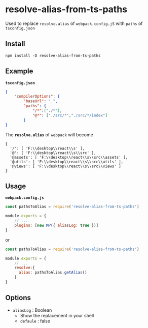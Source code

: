 # resolve-alias-from-ts-paths

Used to replace `resolve.alias` of `webpack.config.jS` with `paths` of `tsconfig.json`

## Install

```shell
npm install -D resolve-alias-from-ts-paths
```

## Example

**`tsconfig.json`**

```json
{
    "compilerOptions": {
        "baseUrl": ".",
        "paths": {
            "/*":["./*"],
            "@*": ["./src/*","./src/*/index"]
        }
}
```

The **`resolve.alias`** of `webpack` will become

```
{
  '/': [ 'F:\\desktop\\react\\s' ],
  '@': [ 'F:\\desktop\\react\\s\\src' ],
  '@assets': [ 'F:\\desktop\\react\\s\\src\\assets' ],
  '@utils': [ 'F:\\desktop\\react\\s\\src\\utils' ],
  '@views': [ 'F:\\desktop\\react\\s\\src\\views' ]
}
```

## Usage

**`webpack.config.js`**

```javascript
const pathsToAlias = require('resolve-alias-from-ts-paths')

module.exports = {
    // ...
    plugins: [new MP({ aliasLog: true })]
}
```

or

```js
const pathsToAlias = require('resolve-alias-from-ts-paths')

module.exports = {
    // ...
    resolve:{
	  alias: pathsToAlias.getAlias()
	}
}
```

## Options
 - `aliasLog` :  Boolean
    - Show the replacement in your shell
    - `defaule` : false

